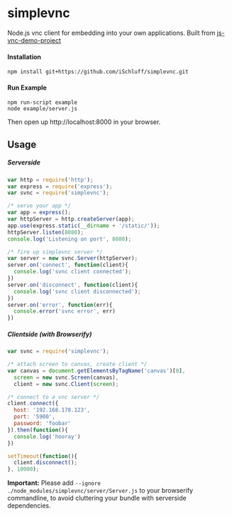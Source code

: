 simplevnc
===================

Node.js vnc client for embedding into your own applications. Built from [js-vnc-demo-project](https://github.com/mgechev/js-vnc-demo-project)

#### Installation
```
npm install git+https://github.com/iSchluff/simplevnc.git
```

#### Run Example
```
npm run-script example
node example/server.js
```

Then open up http://localhost:8000 in your browser.

## Usage
##### Serverside
```js
var http = require('http');
var express = require('express');
var svnc = require('simplevnc');

/* serve your app */
var app = express();
var httpServer = http.createServer(app);
app.use(express.static(__dirname + '/static/'));
httpServer.listen(8080);
console.log('Listening on port', 8080);

/* fire up simplevnc server */
var server = new svnc.Server(httpServer);
server.on('connect', function(client){
  console.log('svnc client connected');
})
server.on('disconnect', function(client){
  console.log('svnc client disconnected');
})
server.on('error', function(err){
  console.error('svnc error', err)
})

```

##### Clientside (with Browserify)
```js
var svnc = require('simplevnc');

/* attach screen to canvas, create client */
var canvas = document.getElementsByTagName('canvas')[0],
  screen = new svnc.Screen(canvas),
  client = new svnc.Client(screen);

/* connect to a vnc server */
client.connect({
  host: '192.168.178.123',
  port: '5900',
  password: 'foobar'
}).then(function(){
  console.log('hooray')
})

setTimeout(function(){
  client.disconnect();
}, 10000);
```
**Important:** Please add ```--ignore ./node_modules/simplevnc/server/Server.js``` to your browserify commandline, to avoid cluttering your bundle with serverside dependencies.
